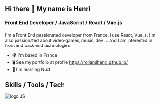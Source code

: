 ## Hi there 👋 My name is Henri
### Front End Developer / JavaScript / React / Vue.js

###
I'm a Front End passionated developer from France. I use React, Vue.js. I'm also passionated about video-games, music, dev ... and I am interested in front and back end technologies

- 🌍  I'm based in France
- 🖥️  See my portfolio at profile https://rollandhenri.github.io/
- 🧠  I'm learning Nuxt


## Skills / Tools / Tech

![logo JS](<img src="https://www.flaticon.com/fr/icone-gratuite/js_5968292?term=javascript&page=1&position=6&origin=search&related_id=5968292" />)



